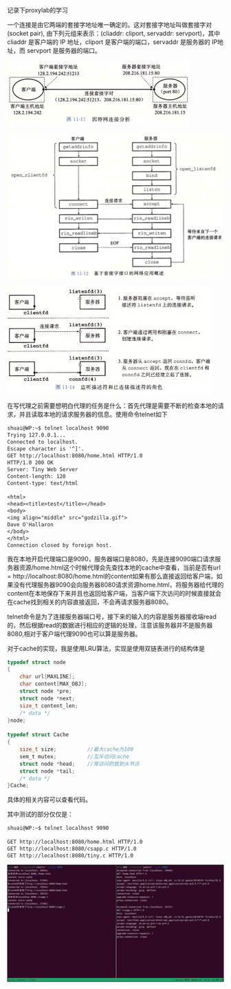 记录下proxylab的学习

一个连接是由它两端的套接字地址唯一确定的。这对套接字地址叫做套接字对 (socket
pair), 由下列元组来表示：(cliaddr: cliport, servaddr: servport)，其中 cliaddr 是客户端的 IP 地址，cliport 是客户端的端口，servaddr 是服务器的 IP地址，而 servport 是服务器的端口。

<img src=".pic/step/image-20220808084828235.png" alt="image-20220808084828235" style="zoom:50%;" />

![image-20220808084911658](.pic/step/image-20220808084911658.png)

<img src=".pic/step/image-20220808085814308.png" alt="image-20220808085814308" style="zoom:50%;" />

在写代理之前需要想明白代理的任务是什么：首先代理是需要不断的检查本地的请求，并且读取本地的请求服务器的信息。使用命令telnet如下

```shell
shuai@WP:~$ telnet localhost 9090
Trying 127.0.0.1...
Connected to localhost.
Escape character is '^]'.
GET http://localhost:8080/home.html HTTP/1.0
HTTP/1.0 200 OK
Server: Tiny Web Server
Content-length: 120
Content-type: text/html

<html>
<head><title>test</title></head>
<body> 
<img align="middle" src="godzilla.gif">
Dave O'Hallaron
</body>
</html>
Connection closed by foreign host.
```

我在本地开启代理端口是9090，服务器端口是8080，先是连接9090端口请求服务器资源/home.html这个时候代理会先查找本地的cache中查看，当前是否有url = http://localhost:8080/home.html的content如果有那么直接返回给客户端，如果没有代理服务器9090会向服务器8080请求资源home.html，将服务器给代理的content在本地保存下来并且也返回给客户端，当客户端下次访问的时候直接就会在cache找到相关的内容直接返回，不会再请求服务器8080。

telnet命令是为了连接服务器端口号，接下来的输入的内容是服务器接收端read的，然后根据read的数据进行相应的逻辑的处理，注意该服务器并不是服务器8080,相对于客户端代理9090也可以算是服务器。

对于cache的实现，我是使用LRU算法，实现是使用双链表进行的结构体是

```c
typedef struct node
{
    char url[MAXLINE];
    char content[MAX_OBJ];
    struct node *pre;
    struct node *next;
    size_t content_len;
    /* data */
}node;

typedef struct Cache
{
    size_t size;          //最大cache为100
    sem_t mutex;          //互斥访问cache
    struct node *head;    //常访问的放到头节点
    struct node *tail;
    /* data */
}Cache;
```

具体的相关内容可以查看代码。



其中测试的部分仅仅是：

```
shuai@WP:~$ telnet localhost 9090

GET http://localhost:8080/home.html HTTP/1.0
GET http://localhost:8080/csapp.c HTTP/1.0
GET http://localhost:8080/tiny.c HTTP/1.0
```

![image-20230322103222350](assets/image-20230322103222350.png)
